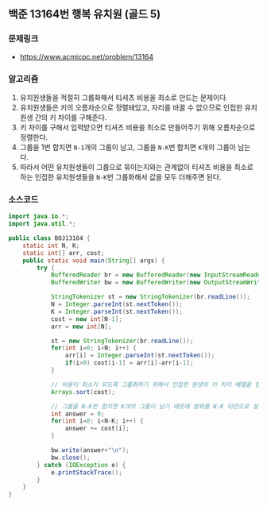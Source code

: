 ## 백준 13164번 행복 유치원 (골드 5)
### 문제링크
- https://www.acmicpc.net/problem/13164

### 알고리즘
1. 유치원생들을 적절히 그룹화해서 티셔츠 비용을 최소로 만드는 문제이다.
2. 유치원생들은 키의 오름차순으로 정렬돼있고, 자리를 바꿀 수 없으므로 인접한 유치원생 간의 키 차이를 구해준다.
3. 키 차이를 구해서 입력받으면 티셔츠 비용을 최소로 만들어주기 위해 오름차순으로 정렬한다.
4. 그룹을 1번 합치면 `N-1`개의 그룹이 남고, 그룹을 `N-K`번 합치면 `K`개의 그룹이 남는다.
5. 따라서 어떤 유치원생들이 그룹으로 묶이는지와는 관계없이 티셔츠 비용을 최소로 하는 인접한 유치원생들을 `N-K`번 그룹화해서 값을 모두 더해주면 된다.

### 소스코드
```java
import java.io.*;
import java.util.*;

public class BOJ13164 {
    static int N, K;
    static int[] arr, cost;
    public static void main(String[] args) {
        try {
            BufferedReader br = new BufferedReader(new InputStreamReader(System.in));
            BufferedWriter bw = new BufferedWriter(new OutputStreamWriter(System.out));

            StringTokenizer st = new StringTokenizer(br.readLine());
            N = Integer.parseInt(st.nextToken());
            K = Integer.parseInt(st.nextToken());
            cost = new int[N-1];
            arr = new int[N];

            st = new StringTokenizer(br.readLine());
            for(int i=0; i<N; i++) {
                arr[i] = Integer.parseInt(st.nextToken());
                if(i>0) cost[i-1] = arr[i]-arr[i-1];
            }

            // 비용이 최소가 되도록 그룹화하기 위해서 인접한 원생의 키 차이 배열을 정렬
            Arrays.sort(cost);

            // 그룹을 N-K번 합치면 K개의 그룹이 남기 때문에 범위를 N-K 미만으로 설정
            int answer = 0;
            for(int i=0; i<N-K; i++) {
                answer += cost[i];
            }

            bw.write(answer+"\n");
            bw.close();
        } catch (IOException e) {
            e.printStackTrace();
        }
    }
}
```